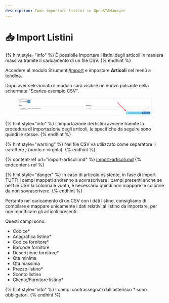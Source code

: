 ```yaml
---
description: Come importare listini in OpenSTAManager
---
```


# 📥 Import Listini

{% hint style="info" %}
È possibile importare i listini degli articoli in maniera massiva tramite il caricamento di un file CSV.
{% endhint %}

Accedere al modulo Strumenti/[Import](./) e impostare **Articoli** nel menù a tendina.

Dopo aver selezionato il modulo sarà visibile un nuovo pulsante nella schermata "Scarica esempio CSV".

<figure><img src="../../../../.gitbook/assets/immagine (721).png" alt=""><figcaption></figcaption></figure>

{% hint style="info" %}
L'importazione dei listini avviene tramite la procedura di importazione degli articoli, le specifiche da seguire sono quindi le stesse.
{% endhint %}

{% hint style="warning" %}
Nel file CSV va utilizzato come separatore il carattere _;_ (punto e virgola).
{% endhint %}

{% content-ref url="import-articoli.md" %}
[import-articoli.md](import-articoli.md)
{% endcontent-ref %}

{% hint style="danger" %}
In caso di articolo esistente, in fase di import TUTTI i campi mappati andranno a sovrascrivere i campi presenti anche se nel file CSV la colonna è vuota, è necessario quindi non mappare le colonne da non sovrascrivere.
{% endhint %}

Pertanto nel caricamento di un CSV con i dati listino, consigliamo di compilare e mappare unicamente i dati relativi al listino da importare, per non modificare gli articoli presenti.

Questi campi sono:

* Codice\*
* Anagrafica listino\*
* Codice fornitore\*
* Barcode fornitore
* Descrizione fornitore\*
* Qta minima
* Qta massima
* Prezzo listino\*
* Sconto listino
* Cliente/Fornitore listino\*

{% hint style="info" %}
I campi contrassegnati dall'asterisco \* sono obbligatori.
{% endhint %}
